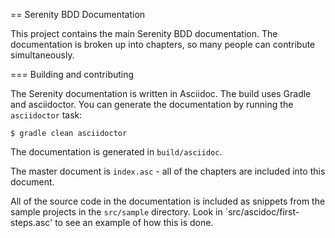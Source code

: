 == Serenity BDD Documentation

This project contains the main Serenity BDD documentation. The documentation is broken up into chapters, so many people can contribute simultaneously.

=== Building and contributing

The Serenity documentation is written in Asciidoc. The build uses Gradle and asciidoctor. You can generate the documentation by running the `asciidoctor` task:

    $ gradle clean asciidoctor

The documentation is generated in `build/asciidoc`.

The master document is `index.asc` - all of the chapters are included into this document.

All of the source code in the documentation is included as snippets from the sample projects in the `src/sample` directory. Look in `src/ascidoc/first-steps.asc' to see an example of how this is done.
